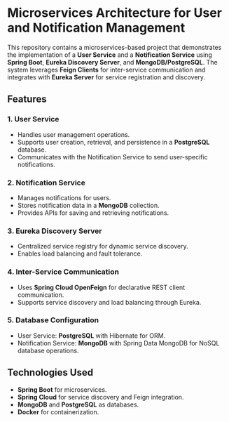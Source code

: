 # Microservices Architecture for User and Notification Management

This repository contains a microservices-based project that demonstrates the implementation of a **User Service** and a
**Notification Service** using **Spring Boot**, **Eureka Discovery Server**, and **MongoDB/PostgreSQL**. The system
leverages **Feign Clients** for inter-service communication and integrates with **Eureka Server** for service
registration and discovery.

## Features

### 1. User Service

- Handles user management operations.
- Supports user creation, retrieval, and persistence in a **PostgreSQL** database.
- Communicates with the Notification Service to send user-specific notifications.

### 2. Notification Service

- Manages notifications for users.
- Stores notification data in a **MongoDB** collection.
- Provides APIs for saving and retrieving notifications.

### 3. Eureka Discovery Server

- Centralized service registry for dynamic service discovery.
- Enables load balancing and fault tolerance.

### 4. Inter-Service Communication

- Uses **Spring Cloud OpenFeign** for declarative REST client communication.
- Supports service discovery and load balancing through Eureka.

### 5. Database Configuration

- User Service: **PostgreSQL** with Hibernate for ORM.
- Notification Service: **MongoDB** with Spring Data MongoDB for NoSQL database operations.

## Technologies Used

- **Spring Boot** for microservices.
- **Spring Cloud** for service discovery and Feign integration.
- **MongoDB** and **PostgreSQL** as databases.
- **Docker** for containerization.
